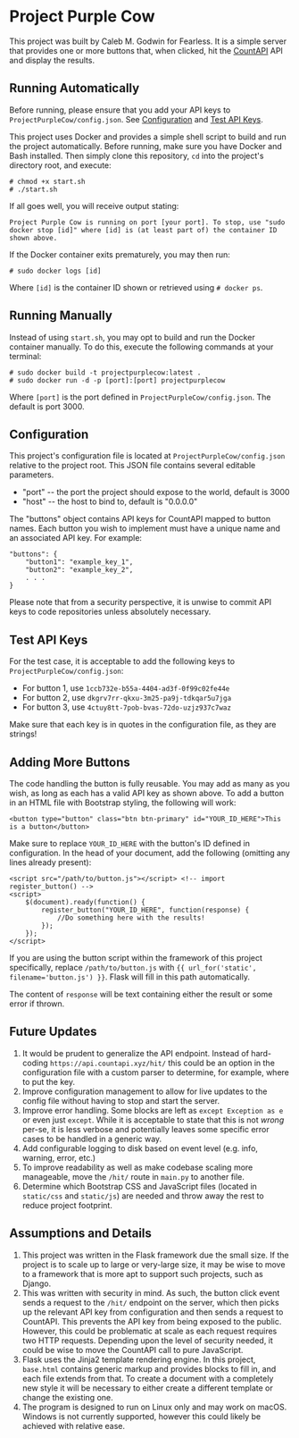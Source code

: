 # Project Purple Cow

This project was built by Caleb M. Godwin for Fearless. It is a simple server that provides one or more buttons that, when clicked, hit the [CountAPI](https://countapi.xyz/) API and display the results.

## Running Automatically

Before running, please ensure that you add your API keys to `ProjectPurpleCow/config.json`. See [Configuration](#configuration) and [Test API Keys](#test-api-keys).

This project uses Docker and provides a simple shell script to build and run the project automatically. Before running, make sure you have Docker and Bash installed. Then simply clone this repository, `cd` into the project's directory root, and execute:

	# chmod +x start.sh
	# ./start.sh
If all goes well, you will receive output stating:

	Project Purple Cow is running on port [your port]. To stop, use "sudo docker stop [id]" where [id] is (at least part of) the container ID shown above.

If the Docker container exits prematurely, you may then run:

	# sudo docker logs [id]

Where `[id]` is the container ID shown or retrieved using `# docker ps`.

## Running Manually

Instead of using `start.sh`, you may opt to build and run the Docker container manually. To do this, execute the following commands at your terminal:

	# sudo docker build -t projectpurplecow:latest .
	# sudo docker run -d -p [port]:[port] projectpurplecow

Where `[port]` is the port defined in `ProjectPurpleCow/config.json`. The default is port 3000.

## Configuration

This project's configuration file is located at `ProjectPurpleCow/config.json` relative to the project root. This JSON file contains several editable parameters.
* "port" -- the port the project should expose to the world, default is 3000
* "host" -- the host to bind to, default is "0.0.0.0"

The "buttons" object contains API keys for CountAPI mapped to button names. Each button you wish to implement must have a unique name and an associated API key. For example:

	"buttons": {
		"button1": "example_key_1",
		"button2": "example_key_2",
		. . .
	}
Please note that from a security perspective, it is unwise to commit API keys to code repositories unless absolutely necessary.

## Test API Keys

For the test case, it is acceptable to add the following keys to `ProjectPurpleCow/config.json`:
* For button 1, use `1ccb732e-b55a-4404-ad3f-0f99c02fe44e`
* For button 2, use `dkgrv7rr-qkxu-3m25-pa9j-tdkqar5u7jga`
* For button 3, use `4ctuy8tt-7pob-bvas-72do-uzjz937c7waz`

Make sure that each key is in quotes in the configuration file, as they are strings!

## Adding More Buttons

The code handling the button is fully reusable. You may add as many as you wish, as long as each has a valid API key as shown above. To add a button in an HTML file with Bootstrap styling, the following will work:

	<button type="button" class="btn btn-primary" id="YOUR_ID_HERE">This is a button</button>

Make sure to replace `YOUR_ID_HERE` with the button's ID defined in configuration. In the head of your document, add the following (omitting any lines already present):

	<script src="/path/to/button.js"></script> <!-- import register_button() -->
	<script>
		$(document).ready(function() {
			register_button("YOUR_ID_HERE", function(response) {
				//Do something here with the results!
			});
		});
	</script>
If you are using the button script within the framework of this project specifically, replace `/path/to/button.js` with `{{ url_for('static', filename='button.js') }}`. Flask will fill in this path automatically.

The content of `response` will be text containing either the result or some error if thrown.

## Future Updates

1. It would be prudent to generalize the API endpoint. Instead of hard-coding `https://api.countapi.xyz/hit/` this could be an option in the configuration file with a custom parser to determine, for example, where to put the key.
2. Improve configuration management to allow for live updates to the config file without having to stop and start the server.
3. Improve error handling. Some blocks are left as `except Exception as e` or even just `except`. While it is acceptable to state that this is not *wrong* per-se, it is less verbose and potentially leaves some specific error cases to be handled in a generic way.
4. Add configurable logging to disk based on event level (e.g. info, warning, error, etc.)
5. To improve readability as well as make codebase scaling more manageable, move the `/hit/` route in `main.py` to another file.
6. Determine which Bootstrap CSS and JavaScript files (located in `static/css` and `static/js`) are needed and throw away the rest to reduce project footprint.

## Assumptions and Details

1. This project was written in the Flask framework due the small size. If the project is to scale up to large or very-large size, it may be wise to move to a framework that is more apt to support such projects, such as Django.
2. This was written with security in mind. As such, the button click event sends a request to the `/hit/` endpoint on the server, which then picks up the relevant API key from configuration and then sends a request to CountAPI. This prevents the API key from being exposed to the public. However, this could be problematic at scale as each request requires two HTTP requests. Depending upon the level of security needed, it could be wise to move the CountAPI call to pure JavaScript.
3. Flask uses the Jinja2 template rendering engine. In this project, `base.html` contains generic markup and provides blocks to fill in, and each file extends from that. To create a document with a completely new style it will be necessary to either create a different template or change the existing one.
4. The program is designed to run on Linux only and may work on macOS. Windows is not currently supported, however this could likely be achieved with relative ease.
